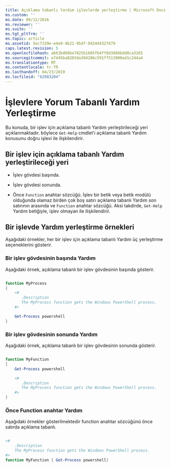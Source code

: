 ```yaml
---
title: Açıklama tabanlı Yardım işlevlerde yerleştirme | Microsoft Docs
ms.custom: ''
ms.date: 09/12/2016
ms.reviewer: ''
ms.suite: ''
ms.tgt_pltfrm: ''
ms.topic: article
ms.assetid: 5ec7159e-e4e9-4b21-95df-94244432f679
caps.latest.revision: 5
ms.openlocfilehash: a663bd69be7825b1685f64ff8d3068bdd8ca3265
ms.sourcegitcommit: e7445ba8203da304286c591ff513900ad1c244a4
ms.translationtype: MT
ms.contentlocale: tr-TR
ms.lasthandoff: 04/23/2019
ms.locfileid: "62083204"
---
```

# <a name="placing-comment-based-help-in-functions"></a>İşlevlere Yorum Tabanlı Yardım Yerleştirme

Bu konuda, bir işlev için açıklama tabanlı Yardım yerleştirileceği yeri açıklanmaktadır. böylece `Get-Help` cmdlet'i açıklama tabanlı Yardım konusunu doğru işlevi ile ilişkilendirir.

## <a name="where-to-place-comment-based-help-for-a-function"></a>Bir işlev için açıklama tabanlı Yardım yerleştirileceği yeri

- İşlev gövdesi başında.

- İşlev gövdesi sonunda.

- Önce `Function` anahtar sözcüğü. İşlev bir betik veya betik modülü olduğunda olamaz birden çok boş satırı açıklama tabanlı Yardım son satırının arasında ve `Function` anahtar sözcüğü. Aksi takdirde, `Get-Help` Yardım betiğiyle, işlev olmayan ile ilişkilendirir.

## <a name="examples-of-help-placement-in-a-function"></a>Bir işlevde Yardım yerleştirme örnekleri

 Aşağıdaki örnekler, her bir işlev için açıklama tabanlı Yardım üç yerleştirme seçeneklerini gösterir.

### <a name="help-at-the-beginning-of-a-function-body"></a>Bir işlev gövdesinin başında Yardım

 Aşağıdaki örnek, açıklama tabanlı bir işlev gövdesinin başında gösterir.

```powershell

function MyProcess
{
    <#
       .Description
       The MyProcess function gets the Windows PowerShell process.
    #>

    Get-Process powershell
}

```

### <a name="help-at-the-end-of-a-function-body"></a>Bir işlev gövdesinin sonunda Yardım

 Aşağıdaki örnek, açıklama tabanlı bir işlev gövdesinin sonunda gösterir.

```powershell

function MyFunction
{
    Get-Process powershell

    <#
       .Description
       The MyProcess function gets the Windows PowerShell process.
    #>
}

```

### <a name="help-before-the-function-keyword"></a>Önce Function anahtar Yardım

 Aşağıdaki örnekler gösterilmektedir function anahtar sözcüğünü önce satırda açıklama tabanlı.

```powershell

<#
    .Description
    The MyProcess function gets the Windows PowerShell process.
#>
function MyFunction { Get-Process powershell}

```